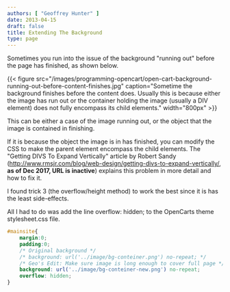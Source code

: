 ```yaml
---
authors: [ "Geoffrey Hunter" ]
date: 2013-04-15
draft: false
title: Extending The Background
type: page
---
```


Sometimes you run into the issue of the background "running out" before the page has finished, as shown below.

{{< figure src="/images/programming-opencart/open-cart-background-running-out-before-content-finishes.jpg" caption="Sometime the background finishes before the content does. Usually this is because either the image has run out or the container holding the image (usually a DIV element) does not fully encompass its child elements."  width="800px" >}}

This can be either a case of the image running out, or the object that the image is contained in finishing.

If it is because the object the image is in has finished, you can modify the CSS to make the parent element encompass the child elements. The "Getting DIVS To Expand Vertically" article by Robert Sandy (http://www.rmsjr.com/blog/web-design/getting-divs-to-expand-vertically/, **as of Dec 2017, URL is inactive**) explains this problem in more detail and how to fix it.

I found trick 3 (the overflow/height method) to work the best since it is has the least side-effects.

All I had to do was add the line overflow: hidden; to the OpenCarts theme stylesheet.css file.

```css    
#mainsite{
	margin:0;
	padding:0;
	/* Original background */
	/* background: url('../image/bg-conteiner.png') no-repeat; */
	/* Geo's Edit: Make sure image is long enough to cover full page */
	background: url('../image/bg-conteiner-new.png') no-repeat;
	overflow: hidden;
}
```